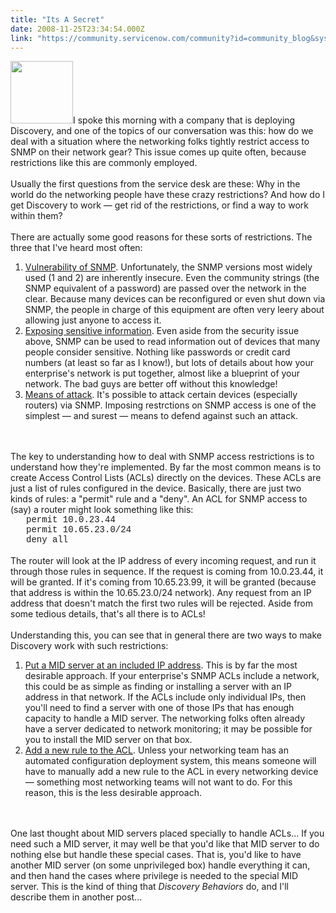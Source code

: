 ```yaml
---
title: "Its A Secret"
date: 2008-11-25T23:34:54.000Z
link: "https://community.servicenow.com/community?id=community_blog&sys_id=c74e66addbd0dbc01dcaf3231f9619ba"
---
```

<p><img  alt="" class="jive-image" src="ec6361cadb5c130468c1fb651f961929.iix" style="width: auto; height: 100px;" />I spoke this morning with a company that is deploying Discovery, and one of the topics of our conversation was this: how do we deal with a situation where the networking folks tightly restrict access to SNMP on their network gear? This issue comes up quite often, because restrictions like this are commonly employed.<br /><br />Usually the first questions from the service desk are these: Why in the world do the networking people have these crazy restrictions? And how do I get Discovery to work — get rid of the restrictions, or find a way to work within them?<!--break--><br /><br />There are actually some good reasons for these sorts of restrictions. The three that I've heard most often:<ol><li><u>Vulnerability of SNMP</u>. Unfortunately, the SNMP versions most widely used (1 and 2) are inherently insecure. Even the community strings (the SNMP equivalent of a password) are passed over the network in the clear. Because many devices can be reconfigured or even shut down via SNMP, the people in charge of this equipment are often very leery about allowing just anyone to access it.</li><li><u>Exposing sensitive information</u>. Even aside from the security issue above, SNMP can be used to read information out of devices that many people consider sensitive. Nothing like passwords or credit card numbers (at least so far as I know!), but lots of details about how your enterprise's network is put together, almost like a blueprint of your network. The bad guys are better off without this knowledge!</li><li><u>Means of attack</u>. It's possible to attack certain devices (especially routers) via SNMP. Imposing restrctions on SNMP access is one of the simplest — and surest — means to defend against such an attack.</li></ol><br /><br />The key to understanding how to deal with SNMP access restrictions is to understand how they're implemented. By far the most common means is to create Access Control Lists (ACLs) directly on the devices. These ACLs are just a list of rules configured in the device. Basically, there are just two kinds of rules: a "permit" rule and a "deny". An ACL for SNMP access to (say) a router might look something like this:<br /><div style="padding-left:25px;font-family: Courier,sans;">permit 10.0.23.44<br />permit 10.65.23.0/24<br />deny all<br /></div><br />The router will look at the IP address of every incoming request, and run it through those rules in sequence. If the request is coming from 10.0.23.44, it will be granted. If it's coming from 10.65.23.99, it will be granted (because that address is within the 10.65.23.0/24 network). Any request from an IP address that doesn't match the first two rules will be rejected. Aside from some tedious details, that's all there is to ACLs!<br /><br />Understanding this, you can see that in general there are two ways to make Discovery work with such restrictions:<ol><li><u>Put a MID server at an included IP address</u>. This is by far the most desirable approach. If your enterprise's SNMP ACLs include a network, this could be as simple as finding or installing a server with an IP address in that network. If the ACLs include only individual IPs, then you'll need to find a server with one of those IPs that has enough capacity to handle a MID server. The networking folks often already have a server dedicated to network monitoring; it may be possible for you to install the MID server on that box.</li><li><u>Add a new rule to the ACL</u>. Unless your networking team has an automated configuration deployment system, this means someone will have to manually add a new rule to the ACL in every networking device — something most networking teams will not want to do. For this reason, this is the less desirable approach.</li></ol><br /><br />One last thought about MID servers placed specially to handle ACLs... If you need such a MID server, it may well be that you'd like that MID server to do nothing else but handle these special cases. That is, you'd like to have another MID server (on some unprivileged box) handle everything it can, and then hand the cases where privilege is needed to the special MID server. This is the kind of thing that <i>Discovery Behaviors</i> do, and I'll describe them in another post...</p>